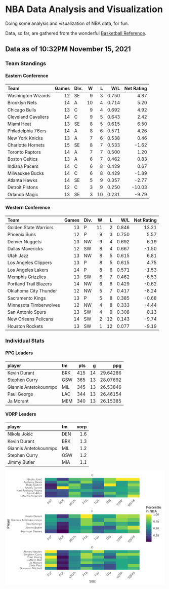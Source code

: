 # NBA Data Analysis and Visualization

Doing some analysis and visualization of NBA data, for fun.

Data, so far, are gathered from the wonderful [Basketball
Reference](https://www.basketball-reference.com/).

## Data as of 10:32PM November 15, 2021

### Team Standings

#### Eastern Conference

| Team                | Games | Div. |  W |  L |   W/L | Net Rating |
| :------------------ | ----: | :--- | -: | -: | ----: | ---------: |
| Washington Wizards  |    12 | SE   |  9 |  3 | 0.750 |       4.87 |
| Brooklyn Nets       |    14 | A    | 10 |  4 | 0.714 |       5.20 |
| Chicago Bulls       |    13 | C    |  9 |  4 | 0.692 |       4.92 |
| Cleveland Cavaliers |    14 | C    |  9 |  5 | 0.643 |       2.42 |
| Miami Heat          |    13 | SE   |  8 |  5 | 0.615 |       6.50 |
| Philadelphia 76ers  |    14 | A    |  8 |  6 | 0.571 |       4.26 |
| New York Knicks     |    13 | A    |  7 |  6 | 0.538 |       0.46 |
| Charlotte Hornets   |    15 | SE   |  8 |  7 | 0.533 |     \-1.62 |
| Toronto Raptors     |    14 | A    |  7 |  7 | 0.500 |       1.20 |
| Boston Celtics      |    13 | A    |  6 |  7 | 0.462 |       0.83 |
| Indiana Pacers      |    14 | C    |  6 |  8 | 0.429 |       0.67 |
| Milwaukee Bucks     |    14 | C    |  6 |  8 | 0.429 |     \-1.89 |
| Atlanta Hawks       |    14 | SE   |  5 |  9 | 0.357 |     \-2.77 |
| Detroit Pistons     |    12 | C    |  3 |  9 | 0.250 |    \-10.03 |
| Orlando Magic       |    13 | SE   |  3 | 10 | 0.231 |     \-9.79 |

#### Western Conference

| Team                   | Games | Div. |  W |  L |   W/L | Net Rating |
| :--------------------- | ----: | :--- | -: | -: | ----: | ---------: |
| Golden State Warriors  |    13 | P    | 11 |  2 | 0.846 |      13.21 |
| Phoenix Suns           |    12 | P    |  9 |  3 | 0.750 |       5.57 |
| Denver Nuggets         |    13 | NW   |  9 |  4 | 0.692 |       6.19 |
| Dallas Mavericks       |    12 | SW   |  8 |  4 | 0.667 |     \-1.50 |
| Utah Jazz              |    13 | NW   |  8 |  5 | 0.615 |       6.81 |
| Los Angeles Clippers   |    13 | P    |  8 |  5 | 0.615 |       4.75 |
| Los Angeles Lakers     |    14 | P    |  8 |  6 | 0.571 |     \-1.53 |
| Memphis Grizzlies      |    13 | SW   |  6 |  7 | 0.462 |     \-6.53 |
| Portland Trail Blazers |    14 | NW   |  6 |  8 | 0.429 |     \-0.62 |
| Oklahoma City Thunder  |    12 | NW   |  5 |  7 | 0.417 |     \-8.24 |
| Sacramento Kings       |    13 | P    |  5 |  8 | 0.385 |     \-0.68 |
| Minnesota Timberwolves |    12 | NW   |  4 |  8 | 0.333 |     \-4.44 |
| San Antonio Spurs      |    13 | SW   |  4 |  9 | 0.308 |       0.13 |
| New Orleans Pelicans   |    14 | SW   |  2 | 12 | 0.143 |     \-9.74 |
| Houston Rockets        |    13 | SW   |  1 | 12 | 0.077 |     \-9.19 |

### Individual Stats

#### PPG Leaders

| player                | tm  | pts |  g |      ppg |
| :-------------------- | :-- | --: | -: | -------: |
| Kevin Durant          | BRK | 415 | 14 | 29.64286 |
| Stephen Curry         | GSW | 365 | 13 | 28.07692 |
| Giannis Antetokounmpo | MIL | 345 | 13 | 26.53846 |
| Paul George           | LAC | 344 | 13 | 26.46154 |
| Ja Morant             | MEM | 340 | 13 | 26.15385 |

#### VORP Leaders

| player                | tm  | vorp |
| :-------------------- | :-- | ---: |
| Nikola Jokić          | DEN |  1.6 |
| Kevin Durant          | BRK |  1.3 |
| Giannis Antetokounmpo | MIL |  1.2 |
| Stephen Curry         | GSW |  1.2 |
| Jimmy Butler          | MIA |  1.1 |

![](README_files/figure-gfm/README-unnamed-chunk-7-1.png)<!-- -->
